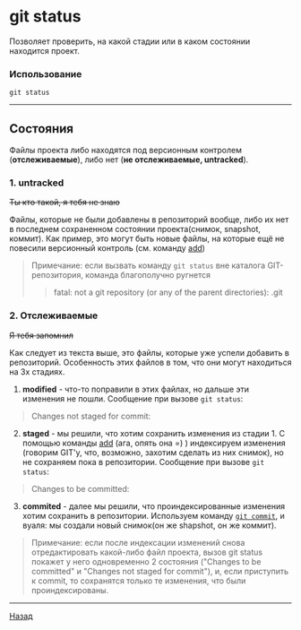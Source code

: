 # git status
Позволяет проверить, на какой стадии или в каком состоянии находится проект.

### Использование 
`git status`
____
## Состояния
Файлы проекта либо находятся под версионным контролем (**отслеживаемые**), либо нет (**не отслеживаемые, untracked**). 

### 1. untracked
~~Ты кто такой, я тебя не знаю~~

Файлы, которые не были добавлены в репозиторий вообще, либо их нет в последнем сохраненном состоянии проекта(снимок, snapshot, коммит). Как пример, это могут быть новые файлы, на которые ещё не повесили версионный контроль (см. команду [add](./add.md))
> Примечание:
если вызвать команду `git status` вне каталога GIT-репозитория, команда благополучно ругнется
>>fatal: not a git repository (or any of the parent directories): .git

### 2. Отслеживаемые
~~Я тебя запомнил~~

Как следует из текста выше, это файлы, которые уже успели добавить в репозиторий. Особенность этих файлов в том, что они могут находиться на 3х стадиях.
1. **modified** - что-то поправили в этих файлах, но дальше эти изменения не пошли.
Сообщение при вызове `git status`: 
> Changes not staged for commit: 
2. **staged** - мы решили, что хотим сохранить изменения из стадии 1. С помощью команды [add](./add.md) (ага, опять она =)  ) индексируем изменения (говорим GIT'у, что, возможно, захотим сделать из них снимок), но не сохраняем пока в репозитории. Сообщение при вызове `git status`: 
> Changes to be committed:  
3. **commited** - далее мы решили, что проиндексированные изменения хотим сохранить в репозитории. Используем команду [`git commit`](./commit.md), и вуаля: мы создали новый снимок(он же shapshot, он же коммит). 

> Примечание:
если после индексации изменений снова отредактировать какой-либо файл проекта, вызов git status покажет у него одновременно 2 состояния ("Changes to be committed" и "Changes not staged for commit"), и, если приступить к commit, то сохранятся только те изменения, что были проиндексированы. 


___
[Назад](./readme.md)